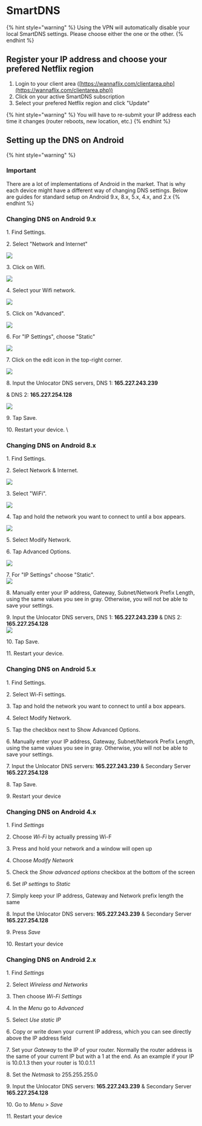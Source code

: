 # SmartDNS

{% hint style="warning" %}
Using the VPN will automatically disable your local SmartDNS settings. Please choose either the one or the other.
{% endhint %}

## Register your IP address and choose your prefered Netflix region

1. Login to your client area ([https://wannaflix.com/clientarea.php](https://wannaflix.com/clientarea.php))
2. Click on your active SmartDNS subscription
3. Select your prefered Netflix region and click "Update"

{% hint style="warning" %}
You will have to re-submit your IP address each time it changes (router reboots, new location, etc.)
{% endhint %}

## Setting up the DNS on Android

{% hint style="warning" %}
### **Important**

There are a lot of implementations of Android in the market. That is why each device might have a different way of changing DNS settings. Below are guides for standard setup on Android 9.x, 8.x, 5.x, 4.x, and 2.x
{% endhint %}

### Changing DNS on Android 9.x

1\. Find Settings.

2\. Select "Network and Internet"&#x20;

![](https://d33v4339jhl8k0.cloudfront.net/docs/assets/5ac77957042863075092293b/images/5bc87792042863158cc794df/file-CONr5qVMOp.png)

3\. Click on Wifi.&#x20;

![](https://d33v4339jhl8k0.cloudfront.net/docs/assets/5ac77957042863075092293b/images/5bc8781c042863158cc794e9/file-5Dnvu36vrw.png)

4\. Select your Wifi network.&#x20;

![](https://d33v4339jhl8k0.cloudfront.net/docs/assets/5ac77957042863075092293b/images/5bc87844042863158cc794eb/file-5SPUhnXjgO.png)

5\. Click on "Advanced".&#x20;

![](https://d33v4339jhl8k0.cloudfront.net/docs/assets/5ac77957042863075092293b/images/5bc878782c7d3a04dd5bd5ac/file-bkHLRWfUiQ.png)

6\. For "IP Settings", choose "Static"&#x20;

![](https://d33v4339jhl8k0.cloudfront.net/docs/assets/5ac77957042863075092293b/images/5bc987752c7d3a04dd5be10e/file-itnhxGioA2.png)

7\. Click on the edit icon in the top-right corner.&#x20;

![](https://d33v4339jhl8k0.cloudfront.net/docs/assets/5ac77957042863075092293b/images/5bc878d32c7d3a04dd5bd5ad/file-Xy6mIo8B9V.png)

8\. Input the Unlocator DNS servers, DNS 1: **165.227.243.239**&#x20;

& DNS 2: **165.227.254.128**&#x20;

![](https://d33v4339jhl8k0.cloudfront.net/docs/assets/5ac77957042863075092293b/images/5bc879312c7d3a04dd5bd5b3/file-PKt4SLMbXO.png)

9\. Tap Save.

10\. Restart your device. \


### Changing DNS on Android 8.x

1\. Find Settings.

2\. Select Network & Internet.&#x20;

![](https://d33v4339jhl8k0.cloudfront.net/docs/assets/5ac77957042863075092293b/images/5bd81ae004286356f0a535f8/file-PbAxg50VOo.png)

3\. Select "WiFi".&#x20;

![](https://d33v4339jhl8k0.cloudfront.net/docs/assets/5ac77957042863075092293b/images/5bd81b2504286356f0a535f9/file-vzegGMGd8Y.png)

4\. Tap and hold the network you want to connect to until a box appears.&#x20;

![](https://d33v4339jhl8k0.cloudfront.net/docs/assets/5ac77957042863075092293b/images/5bd81b4904286356f0a535fb/file-JyttHIswFJ.png)

5\. Select Modify Network.

6\. Tap Advanced Options.&#x20;

![](https://d33v4339jhl8k0.cloudfront.net/docs/assets/5ac77957042863075092293b/images/5bd81b7004286356f0a535fc/file-61flVk3RrN.png)

7\. For "IP Settings" choose "Static". \
![](https://d33v4339jhl8k0.cloudfront.net/docs/assets/5ac77957042863075092293b/images/5bd820c62c7d3a01757a8eac/file-hqhYJcBYbZ.png)

8\. Manually enter your IP address, Gateway, Subnet/Network Prefix Length, using the same values you see in gray. Otherwise, you will not be able to save your settings.

9\. Input the Unlocator DNS servers, DNS 1: **165.227.243.239** & DNS 2: **165.227.254.128** \
![](https://d33v4339jhl8k0.cloudfront.net/docs/assets/5ac77957042863075092293b/images/5bd820e704286356f0a53624/file-SykrS8OfNL.png)

10\. Tap Save.

11\. Restart your device.

### **Changing DNS on Android 5.x**

1\. Find Settings.

2\. Select Wi-Fi settings.

3\. Tap and hold the network you want to connect to until a box appears.

4\. Select Modify Network.

5\. Tap the checkbox next to Show Advanced Options.

6\. Manually enter your IP address, Gateway, Subnet/Network Prefix Length, using the same values you see in gray. Otherwise, you will not be able to save your settings.

7\. Input the Unlocator DNS servers: **165.227.243.239** & Secondary Server **165.227.254.128**

8\. Tap Save.

9\. Restart your device

### **Changing DNS on Android 4.x**

1\. Find _Settings_

2\. Choose _Wi-Fi_ by actually pressing Wi-F

3\. Press and hold your network and a window will open up

4\. Choose _Modify Network_

5\. Check the _Show advanced options_ checkbox at the bottom of the screen

6\. Set _IP settings_ to _Static_

7\. Simply keep your IP address, Gateway and Network prefix length the same

8\. Input the Unlocator DNS servers: **165.227.243.239** & Secondary Server **165.227.254.128**

9\. Press _Save_

10\. Restart your device

### **Changing DNS on Android 2.x**

1\. Find _Settings_

2\. Select _Wireless and Networks_

3\. Then choose _Wi-Fi Settings_

4\. In the _Menu_ go to _Advanced_

5\. Select _Use static IP_

6\. Copy or write down your current IP address, which you can see directly above the IP address field

7\. Set your _Gateway_ to the IP of your router. Normally the router address is the same of your current IP but with a 1 at the end. As an example if your IP is 10.0.1.3 then your router is 10.0.1.1

8\. Set the _Netmask_ to 255.255.255.0

9\. Input the Unlocator DNS servers: **165.227.243.239** & Secondary Server **165.227.254.128**

10\. Go to _Menu_ > _Save_

11\. Restart your device

